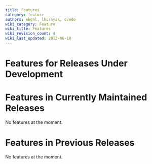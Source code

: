 ```yaml
---
title: Features
category: feature
authors: ekohl, lhornyak, ovedo
wiki_category: Feature
wiki_title: Features
wiki_revision_count: 4
wiki_last_updated: 2013-06-18
---
```


# Features for Releases Under Development

# Features in Currently Maintained Releases

No features at the moment.

# Features in Previous Releases

No features at the moment.
